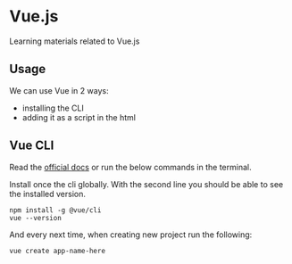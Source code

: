 # Vue.js

Learning materials related to Vue.js

## Usage

We can use Vue in 2 ways:

- installing the CLI
- adding it as a script in the html

## Vue CLI

Read the [official docs](https://v3.vuejs.org/guide/installation.html#release-notes) or run the below commands in the terminal.

Install once the cli globally. With the second line you should be able to see the installed version.

```
npm install -g @vue/cli
vue --version
```

And every next time, when creating new project run the following:

```
vue create app-name-here
```
